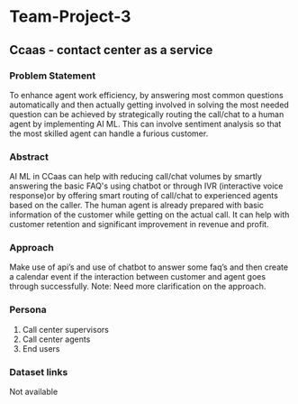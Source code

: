 # Team-Project-3

## Ccaas - contact center as a service
### Problem Statement
To enhance agent work efficiency, by answering most common questions automatically and then actually getting involved in solving the most needed question can be achieved by strategically routing the call/chat to a human agent by implementing AI ML. This can involve sentiment analysis so that the most skilled agent can handle a furious customer. 

### Abstract
AI ML in CCaas can help with reducing call/chat volumes by smartly answering the basic FAQ's using chatbot or through IVR (interactive voice response)or by offering  smart routing of call/chat to experienced agents based on the caller. The human agent is already prepared with basic information of the customer while getting on the actual call. It can help with customer retention and significant improvement in revenue and profit.

### Approach
Make use of api’s and use of chatbot to answer some faq’s and then create a calendar event if the interaction between customer and agent goes through successfully.
Note: Need more clarification on the approach.

### Persona
1. Call center supervisors
2. Call center agents
3. End users

### Dataset links
Not available
